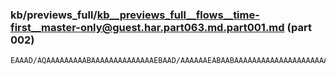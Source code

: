 ### kb/previews_full/kb__previews_full__flows__time-first__master-only@guest.har.part063.md.part001.md (part 002)

```md
EAAAD/AQAAAAAAAAABAAAAAAAAAAAAAAEBAAD/AAAAAAEABAABAAAAAAAAAAAAAAAAAAAAAf8AAAABAAAB/wAAAAEAA
```

```
